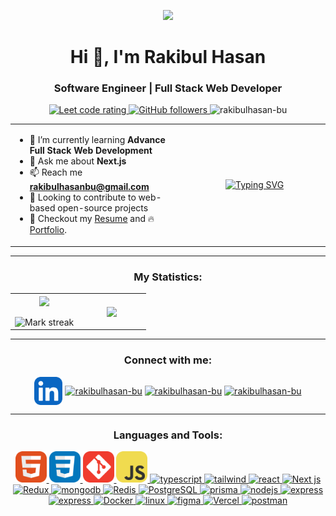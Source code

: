 <p align="center" ><img  src = "https://github.com/7oSkaaa/7oSkaaa/blob/main/Images/about_me.gif?raw=true" width = 100px></p>
<h1 align="center">Hi 👋, I'm Rakibul Hasan</h1>
<h3 align="center"> Software Engineer | Full Stack Web Developer </h3>
<p align="center"> 
   <a href="https://leetcode.com/rakibulhasanbu">
    <img src="https://cp-logo.vercel.app/leetcode/rakibulhasanbu" alt="Leet code rating" />
  </a>
    <a href="https://github.com/rakibulhasan-bu?tab=followers">
    <img alt="GitHub followers" src="https://img.shields.io/github/followers/rakibulhasan-bu?color=green&logo=github">
  </a>
  <img src="https://komarev.com/ghpvc/?username=rakibulhasan-bu&label=Profile%20views&color=0e75b6&style=flat" alt="rakibulhasan-bu" /> 
</p>

<table align="center">
<tr border="none">
<td width="55%" align="left">
  
- 🌱 I’m currently learning **Advance Full Stack Web Development**
- 💬 Ask me about **Next.js**
- 📫 Reach me **rakibulhasanbu@gmail.com**
- :calendar: Looking to contribute to web-based open-source projects
- 📝 Checkout my [Resume](https://drive.google.com/file/d/1aeh1ntzkpaaX_0Q8RfYc8DHpp8-RqcaQ/view?usp=drive_link) and :fire: [Portfolio](https://rakibulhasan.vercel.app/).

</td>
<td width="45%" align="center">
  
<a href="https://git.io/typing-svg">
<img src="https://readme-typing-svg.herokuapp.com?font=Fira+Code&pause=1000&center=true&width=435&lines=Hi,+I+am+a+Full+Stack+web+Developer;I+love+to+play+with+JS%2C+TypeScript;TailwindCSS,+React,+Nextjs%2C+Redux%2C;Nodejs%2C+ExpressJS%2C+MongoDB,+Mongoose;" alt="Typing SVG" />
</a>

</td>
</tr>
</table>

---

<h3 align="center">My Statistics:</h3>
<p align="center">
<table align="center">
<tr border="none">
<td width="50%" align="center">
  
  <img  align="center"  src="https://github-readme-stats.vercel.app/api?username=rakibulhasan-bu&theme=dark&show_icons=true&count_private=true" />
  <br></br>
  <img  title="🔥 Get streak stats for your profile at git.io/streak-stats" alt="Mark streak" src="https://github-readme-streak-stats.herokuapp.com/?user=rakibulhasan-bu&theme=dark&hide_border=false" /> 
</td>
<td width="50%" align="center">

  <img  align="center"  src="https://github-readme-stats.anuraghazra1.vercel.app/api/top-langs/?username=rakibulhasan-bu&theme=dark&hide_border=false&no-bg=true&no-frame=true&langs_count=7"/>
  
  </td>
</tr>
</table>

---

<h3 align="center">Connect with me:</h3>
<p align="center">
<a href="https://www.linkedin.com/in/rakibulhasanbu" target="blank"><img align="center" src="https://github.com/tandpfun/skill-icons/blob/main/icons/LinkedIn.svg" alt="rakibulhasan-bu" height="45" width="45" /></a>
<a href="https://www.facebook.com/rakibulhasanbu/" target="blank"><img align="center" src="https://raw.githubusercontent.com/rahuldkjain/github-profile-readme-generator/master/src/images/icons/Social/facebook.svg" alt="rakibulhasan-bu" height="45" width="45" /></a>
<a href="https://discord.com/users/1007692418965049425" target="blank"><img align="center" src="https://github.com/Scar1109/skill-icons/blob/main/icons/Discord.svg" alt="rakibulhasan-bu" height="45" width="45" /></a>
<a href="https://twitter.com/rakibulhasan_33" target="blank"><img align="center" src="https://github.com/Scar1109/skill-icons/blob/main/icons/Twitter.svg" alt="rakibulhasan-bu" height="45" width="45" /></a>
</p>

---

<h3 align="center">Languages and Tools:</h3>
<p align="center"> 
  <a href="https://www.w3.org/html/" target="_blank" rel="noreferrer"> <img src="https://github.com/tandpfun/skill-icons/blob/main/icons/HTML.svg" alt="html5" width="50" height="50"/> </a> 
  <a href="https://www.w3schools.com/css/" target="_blank" rel="noreferrer"> <img src="https://github.com/tandpfun/skill-icons/blob/main/icons/CSS.svg" alt="css3" width="50" height="50"/> </a> 
  <a href="https://git-scm.com/" target="_blank" rel="noreferrer"> <img src="https://github.com/tandpfun/skill-icons/blob/main/icons/Git.svg" alt="git" width="50" height="50"/> </a> 
  <a href="https://developer.mozilla.org/en-US/docs/Web/JavaScript" target="_blank" rel="noreferrer"> <img src="https://github.com/tandpfun/skill-icons/blob/main/icons/JavaScript.svg" alt="javascript" width="50" height="50"/> </a> 
    <a href="https://www.typescriptlang.org/" target="_blank" rel="noreferrer"> <img src="https://github.com/Scar1109/skill-icons/blob/main/icons/TypeScript.svg" alt="typescript" width="50" height="50"/> </a> 
  <a href="https://tailwindcss.com/" target="_blank" rel="noreferrer"> <img src="https://github.com/Scar1109/skill-icons/blob/Scar1109/icons/TailwindCSS-Light.svg" alt="tailwind" width="50" height="50"/> </a> 
     <a href="https://reactjs.org/" target="_blank" rel="noreferrer"> <img src="https://github.com/Scar1109/skill-icons/blob/main/icons/React-Light.svg" alt="react" width="50" height="50"/> </a> 
     <a href="https://nextjs.org/docs" target="_blank" rel="noreferrer"> <img src="https://github.com/Scar1109/skill-icons/blob/main/icons/NextJS-Light.svg" alt="Next js" width="50" height="50"/> </a> 
     <a href="https://redux.js.org/introduction/getting-started" target="_blank" rel="noreferrer"> <img src="https://github.com/Scar1109/skill-icons/blob/main/icons/Redux.svg" alt="Redux" width="50" height="50"/> </a> 
  <a href="https://www.mongodb.com/" target="_blank" rel="noreferrer"> <img src="https://github.com/Scar1109/skill-icons/blob/main/icons/MongoDB.svg" alt="mongodb" width="50" height="50"/> </a> 
  <a href="https://redis.io/" target="_blank" rel="noreferrer"> <img src="https://github.com/Scar1109/skill-icons/blob/main/icons/Redis-Light.svg" alt="Redis" width="50" height="50"/> </a> 
  <a href="https://www.postgresql.org/" target="_blank" rel="noreferrer"> <img src="https://github.com/Scar1109/skill-icons/blob/main/icons/PostgreSQL-Light.svg" alt="PostgreSQL" width="50" height="50"/> </a> 
    <a href="https://www.prisma.io/" target="_blank" rel="noreferrer"> <img src="https://github.com/Scar1109/skill-icons/blob/main/icons/Prisma.svg" alt="prisma" width="50" height="50"/> </a> 
  <a href="https://nodejs.org" target="_blank" rel="noreferrer"> <img src="https://github.com/Scar1109/skill-icons/blob/main/icons/NodeJS-Light.svg" alt="nodejs" width="50" height="50"/> </a> 
   <a href="https://expressjs.com" target="_blank" rel="noreferrer"> <img src="https://github.com/Scar1109/skill-icons/blob/main/icons/ExpressJS-Light.svg" alt="express" width="50" height="50"/> </a> 
   <a href="https://jestjs.io/docs/getting-started" target="_blank" rel="noreferrer"> <img src="https://github.com/Scar1109/skill-icons/blob/main/icons/Jest.svg" alt="express" width="50" height="50"/> </a> 
   <a href="https://docs.docker.com/" target="_blank" rel="noreferrer"> <img src="https://github.com/Scar1109/skill-icons/blob/main/icons/Docker.svg" alt="Docker" width="50" height="50"/> </a> 
   <a href="https://www.linux.org/" target="_blank" rel="noreferrer"> <img src="https://github.com/Scar1109/skill-icons/blob/main/icons/Linux-Light.svg" alt="linux" width="50" height="50"/> </a> 
  <a href="https://www.figma.com/" target="_blank" rel="noreferrer"> <img src="https://github.com/Scar1109/skill-icons/blob/main/icons/Figma-Light.svg" alt="figma" width="50" height="50"/> </a>
  <a href="https://vercel.com/docs" target="_blank" rel="noreferrer"> <img src="https://github.com/Scar1109/skill-icons/blob/main/icons/Vercel-Light.svg" alt="Vercel" width="50" height="50"/> </a>
    <a href="https://postman.com" target="_blank" rel="noreferrer"> <img src="https://github.com/Scar1109/skill-icons/blob/main/icons/Postman.svg" alt="postman" width="50" height="50"/> </a>
  </p>

